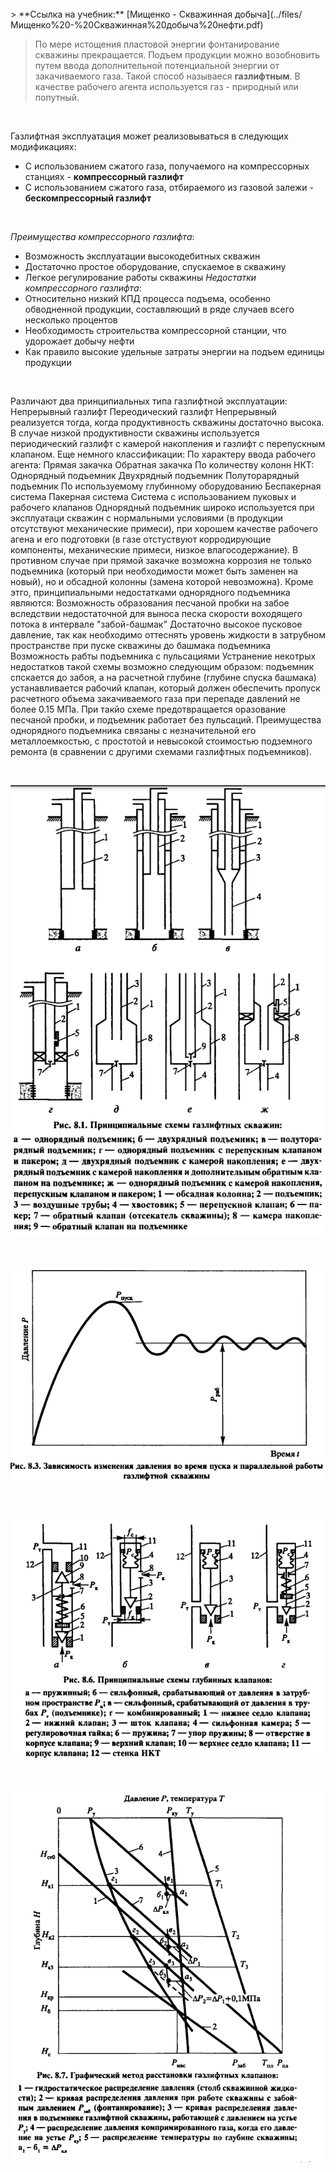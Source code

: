 
<br>
> **Ссылка на учебник:** [Мищенко - Скважинная добыча](../files/Мищенко%20-%20Скважинная%20добыча%20нефти.pdf)
<br>

> По мере истощения пластовой энергии фонтанирование скважины прекращается. Подъем продукции можно возобновить путем ввода дополнительной потенциальной энергии от закачиваемого газа. Такой способ называеся **газлифтным**. В качестве рабочего агента используется газ - природный или попутный. 


<br>

Газлифтная эксплуатация может реализовываться в следующих модификациях: 
- С использованием сжатого газа, получаемого на компрессорных станциях - **компрессорный газлифт** 
- С использованием сжатого газа, отбираемого из газовой залежи - **бескомпрессорный газлифт** 

<br>

 *Преимущества компрессорного газлифта*: 
 - Возможность эксплуатации высокодебитных скважин 
 - Достаточно простое оборудование, спускаемое в скважину 
 - Легкое регулирование работы скважины 
 *Недостатки компрессорного газлифта*: 
 - Относительно низкий КПД процесса подъема, особенно обводненной продукции, составляющий в ряде случаев всего несколько процентов 
 - Необходимость строительства компрессорной станции, что удорожает добычу нефти 
 - Как правило высокие удельные затраты энергии на подъем единицы продукции 
 <br>
 
Различают два принципиальных типа газлифтной эксплуатации: Непрерывный газлифт Переодический газлифт Непрерывный реализуется тогда, когда продуктивность скважины достаточно высока. В случае низкой продуктивности скважины используется периодический газлифт с камерой накопления и газлифт с перепускным клапаном. Еще немного классификации: По характеру ввода рабочего агента: Прямая закачка Обратная закачка По количеству колонн НКТ: Однорядный подъемник Двухрядный подъемник Полуторарядный подъемник По используемому глубинному оборудованию Беспакерная система Пакерная система Система с использованием пуковых и рабочего клапанов Однорядный подъемник широко используется при эксплуатаци скважин с нормальными условиями (в продукции отсутствуют механические примеси), при хорошем качестве рабочего агена и его подготовки (в газе отстуствуют корродирующие компоненты, механические примеси, низкое влагосодержание). В противном случае при прямой закачке возможна коррозия не только подъемника (который при необходимости может быть заменен на новый), но и обсадной колонны (замена которой невозможна). Кроме этго, принципиальными недостатками однорядного подъемника являются: Возможность образования песчаной пробки на забое вследствии недостаточной для выноса песка скорости воходящего потока в интервале "забой-башмак" Достаточно высокое пусковое давление, так как необходимо оттеснять уровень жидкости в затрубном пространстве при пуске скважины до башмака подъемника Возможность рабты подъемника с пульсациями Устранение некотрых недостатков такой схемы возможно следующим образом: подъемник спскается до забоя, а на расчетной глубине (глубине спуска башмака) устанавливается рабочий клапан, который должен обеспечить пропуск расчетного объема закачиваемого газа при перепаде давлений не более 0.15 МПа. При такйо схеме предотвращается оразование песчаной пробки, и подъемник работает без пульсаций. Преимущества однорядного подъемника связаны с незначительной его металлоемкостью, с простотой и невысокой стоимостью подземного ремонта (в сравнении с другими схемами газлифтных подъемников).

<br>

![](../files/Pasted%20image%2020240409105054.png)

<br>


![](../files/Pasted%20image%2020240409105122.png)

<br>


![](../files/Pasted%20image%2020240409105145.png)

<br>


![](../files/Pasted%20image%2020240409105207.png)